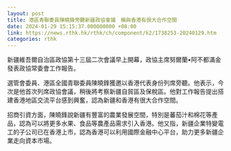```yaml
---
layout: post
title: 港區青聯委員陳曉鋒旁聽新疆政協會議　稱與香港有很大合作空間
date: 2024-01-29 15:15:37.000000000 +08:00
link: https://news.rthk.hk/rthk/ch/component/k2/1738253-20240129.htm
categories: rthk
---
```


新疆維吾爾自治區政協第十三屆二次會議早上開幕，政協主席努爾蘭•阿不都滿金發表政協常委會工作報告。

選管會委員、港區全國青聯委員陳曉鋒獲邀以香港代表身份列席旁聽。他表示，今次是他首次列席政協會議，稍後將考察新疆自貿區及保稅區。他對工作報告提出搭建香港地區交流平台感到興奮，認為新疆和香港有很大合作空間。

招商引資方面，陳曉鋒說新疆有豐富的農業發展空間，特別是蕃茄汁和棉花等產品，認為可以將更多水果、食品等農產品需求引入香港。他又指，新疆企業特變電工的子公司已在香港上市，認為香港可以利用國際金融中心平台，助力更多新疆企業走向資本市場。
